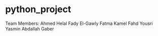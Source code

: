 # python_project

Team Members:
Ahmed Helal
Fady El-Gawly
Fatma Kamel
Fahd Yousri
Yasmin Abdallah Gaber
